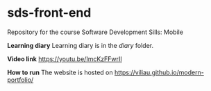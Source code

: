 # sds-front-end
 Repository for the course Software Development Sills: Mobile

**Learning diary**
Learning diary is in the *diary* folder.

**Video link**
https://youtu.be/ImcKzFFwrII

**How to run**
The website is hosted on https://viliau.github.io/modern-portfolio/ 
